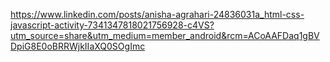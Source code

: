 https://www.linkedin.com/posts/anisha-agrahari-24836031a_html-css-javascript-activity-7341347818021756928-c4VS?utm_source=share&utm_medium=member_android&rcm=ACoAAFDaq1gBVDpiG8E0oBRRWjkIIaXQ0SOgImc
